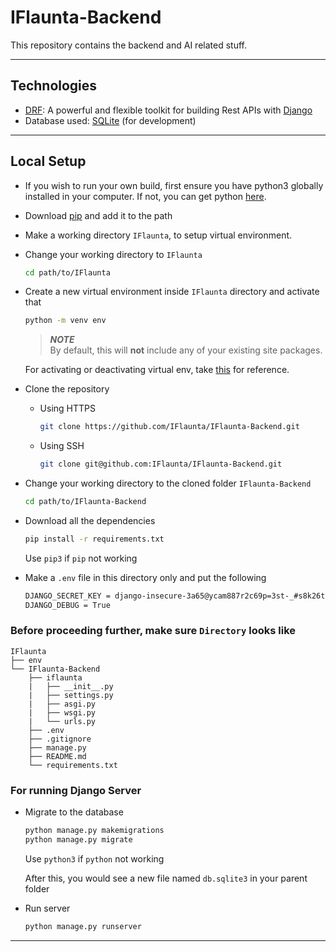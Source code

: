 # **IFlaunta-Backend**

This repository contains the backend and AI related stuff.

---

## **Technologies**

* [DRF](www.django-rest-framework.org/): A powerful and flexible toolkit for building Rest APIs with [Django](https://www.djangoproject.com/)
* Database used: [SQLite](https://www.sqlite.org/index.html) (for development)

---

## **Local Setup**

* If you wish to run your own build, first ensure you have python3 globally installed in your computer. If not, you can get python [here](https://www.python.org/downloads/).

* Download [pip](https://pip.pypa.io/en/stable/installing/) and add it to the path

* Make a working directory `IFlaunta`, to setup virtual environment.

* Change your working directory to `IFlaunta`

    ```bash
    cd path/to/IFlaunta
    ```

* Create a new virtual environment inside `IFlaunta` directory and activate that

    ```bash
    python -m venv env
    ```

    > ***NOTE***  
    > By default, this will **not** include any of your existing site packages.

    For activating or deactivating virtual env, take [this](https://github.com/orgs/IFlaunta/teams/iflaunta-team/discussions/1) for reference.

* Clone the repository

  * Using HTTPS

    ```sh
    git clone https://github.com/IFlaunta/IFlaunta-Backend.git
    ```
  
  * Using SSH

    ```sh
    git clone git@github.com:IFlaunta/IFlaunta-Backend.git
    ```

* Change your working directory to the cloned folder `IFlaunta-Backend`

    ```bash
    cd path/to/IFlaunta-Backend
    ```

* Download all the dependencies

    ```bash
    pip install -r requirements.txt
    ```

    Use `pip3` if `pip` not working

* Make a `.env` file in this directory only and put the following

    ```bash
    DJANGO_SECRET_KEY = django-insecure-3a65@ycam887r2c69p=3st-_#s8k26t(-*h8@4ic_f1qo1*ow6
    DJANGO_DEBUG = True
    ```

<!--
  * While putting `DEBUG = False`, remember to modify `ALLOWED_HOSTS` (for just quick reference, modify as `ALLOWED_HOSTS = ['*']`)

  * For generating a Django ***SECRET_KEY***, many different sites are there. This [site](https://miniwebtool.com/django-secret-key-generator/) can be used for quick reference.
-->

### Before proceeding further, make sure ```Directory``` looks like

```
IFlaunta
├── env
└── IFlaunta-Backend
    ├── iflaunta
    |   ├── __init__.py
    |   ├── settings.py
    |   ├── asgi.py
    |   ├── wsgi.py
    |   └── urls.py
    ├── .env
    ├── .gitignore
    ├── manage.py
    ├── README.md
    └── requirements.txt
```

### For running Django Server

* Migrate to the database

    ```bash
    python manage.py makemigrations
    python manage.py migrate
    ```

    Use `python3` if `python` not working

    After this, you would see a new file named `db.sqlite3` in your parent folder

* Run server

    ```sh
    python manage.py runserver
    ```

---
